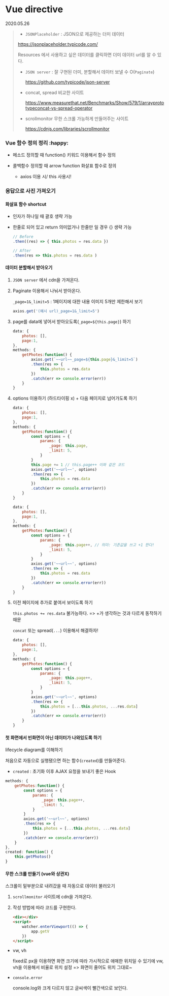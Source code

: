 # Vue directive

2020.05.26

> -  `JSONPlaceholder` : JSON으로 제공하는 더미 데이터
>
>   https://jsonplaceholder.typicode.com/
>
>   Resources 에서 사용하고 싶은 데이터를 클릭하면 더미 데이터 url를 알 수 있다.
>
> - `JSON server` : 잘 구현된 더미, 분할해서 데이터 보낼 수 O(`Paginate`)
>
>   https://github.com/typicode/json-server
>
> - concat, spread 비교한 사이트
>
>   https://www.measurethat.net/Benchmarks/Show/579/1/arrayprototypeconcat-vs-spread-operator
>
> - scrollmonitor 무한 스크롤 가능하게 만들어주는 사이트
>
>   https://cdnjs.com/libraries/scrollmonitor

### Vue 함수 정의 정리 :happy:

- 메소드 정의할 때 function() 키워드 이용해서 함수 정의

- 콜백함수 정의할 때 arrow function 화살표 함수로 정의
  - axios 이용 시/ this 사용시!

### 응답으로 사진 가져오기

#### 화살표 함수 shortcut

- 인자가 하나일 때 괄호 생략 가능

- 한줄로 되어 있고 return 의미없거나 한줄만 일 경우 {} 생략 가능

  ```javascript
  // Before
  .then((res) => { this.photos = res.data })
  ```

  ```javascript
  // After
  .then(res => this.photos = res.data )
  ```

#### 데이터 분할해서 받아오기

1. `JSON server` 에서 cdn을 가져온다.

2. Paginate 이용해서 나눠서 받아온다.

   `_page=1&_limit=5` : 1페이지에 대한 내용 이미지 5개만 제한해서 보기

   ```javascript
   axios.get('(예시 url)_page=1&_limit=5')
   ```

3. page를 data에 넣어서 받아오도록(`_page=${this.page}`) 하기

   ```javascript
   data: {
       photos: [],
       page:1,
   },
   methods: {
       getPhotes:function() {
           axios.get(`~~url~~_page=${this.page}&_limit=5`)
           .then(res => {
               this.photos = res.data
           })
           .catch(err => console.error(err))
       }
   }
   ```

4. options 이용하기 (하드타이핑 x) + 다음 페이지로 넘어가도록 하기

   ```javascript
   data: {
       photos: [],
       page:1,
   },
   methods: {
       getPhotes:function() {
           const options = {
               params: {
                   _page: this.page,
                   _limit: 5,
               }
           }
           this.page += 1 // this.page++ 이와 같은 코드
           axios.get('~~url~~', options)
           .then(res => {
               this.photos = res.data
           })
           .catch(err => console.error(err))
       }
   }
   ```

   ```javascript
   data: {
       photos: [],
       page:1,
   },
   methods: {
       getPhotes:function() {
           const options = {
               params: {
                   _page: this.page++, // 의미: 기존값을 쓰고 +1 한다!
                   _limit: 5,
               }
           }
           axios.get('~~url~~', options)
           .then(res => {
               this.photos = res.data
           })
           .catch(err => console.error(err))
       }
   }
   ```

5. 이전 페이지에 추가로 붙여서 보이도록 하기

   `this.photos += res.data` 불가능하다. => +가 생각하는 것과 다르게 동작하기 때문

   `concat` 또는 spread(`...`) 이용해서 해결하자!

   ```javascript
   data: {
       photos: [],
       page:1,
   },
   methods: {
       getPhotes:function() {
           const options = {
               params: {
                   _page: this.page++, 
                   _limit: 5,
               }
           }
           axios.get('~~url~~', options)
           .then(res => {
               this.photos = [...this.photos, ...res.data] 
           })
           .catch(err => console.error(err))
       }
   }
   ```

#### 첫 화면에서 빈화면이 아닌 데이터가 나와있도록 하기

lifecycle diagram를 이해하기 

처음으로 자동으로 실행됐으면 하는 함수(`created`)를 만들어준다. 

- `created` : 초기화 이후 AJAX 요청을 보내기 좋은 Hook

```javascript
methods: {
    getPhotes:function() {
        const options = {
            params: {
                _page: this.page++, 
                _limit: 5,
            }
        }
        axios.get('~~url~~', options)
        .then(res => {
            this.photos = [...this.photos, ...res.data] 
        })
        .catch(err => console.error(err))
    }
},
created: function() {
    this.getPhotos()
}
```

#### 무한 스크롤 만들기 (vue와 상관X)

스크롤이 밑부분으로 내려갔을 때 자동으로 데이터 불러오기

1. `scrollmonitor` 사이트에 cdn을 가져온다.

2. 작성 방법에 따라 코드를 구현한다.

   ```html
   <div></div>
   <script>
       watcher.enterViewport(() => {
           app.getV
       })
   </script>
   
   ```

   

- vw, vh

  fixed로 px을 이용하면 화면 크기에 따라 가시적으로 애매한 위치일 수 있기에 vw, vh을 이용해서 비율로 위치 설정 => 화면이 줄어도 위치 그대로~

- `console.error` 

  console.log와 크게 다르지 않고 글씨색이 빨간색으로 보인다.